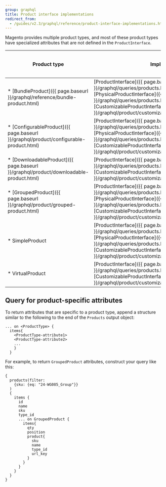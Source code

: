 ```yaml
---
group: graphql
title: Product interface implementations
redirect_from:
  - /guides/v2.3/graphql/reference/product-interface-implementations.html
---
```


Magento provides multiple product types, and most of these product types have specialized attributes that are not defined in the `ProductInterface`.

Product type | Implements | Has product-specific attributes?
--- | --- | ---
* [BundleProduct]({{ page.baseurl }}/graphql/reference/bundle-product.html) | [ProductInterface]({{ page.baseurl }}/graphql/queries/products.html#ProductInterface), [PhysicalProductInterface]({{ page.baseurl }}/graphql/queries/products.html#PhysicalProductInterface), [CustomizableProductInterface]({{ page.baseurl }}/graphql/product/customizable-option-interface.html) | Yes
* [ConfigurableProduct]({{ page.baseurl }}/graphql/product/configurable-product.html) | [ProductInterface]({{ page.baseurl }}/graphql/queries/products.html#ProductInterface), [PhysicalProductInterface]({{ page.baseurl }}/graphql/queries/products.html#PhysicalProductInterface), [CustomizableProductInterface]({{ page.baseurl }}/graphql/product/customizable-option-interface.html) | Yes
* [DownloadableProduct]({{ page.baseurl }}/graphql/product/downloadable-product.html) | [ProductInterface]({{ page.baseurl }}/graphql/queries/products.html#ProductInterface),  [CustomizableProductInterface]({{ page.baseurl }}/graphql/product/customizable-option-interface.html)  | Yes
* [GroupedProduct]({{ page.baseurl }}/graphql/product/grouped-product.html) | [ProductInterface]({{ page.baseurl }}/graphql/queries/products.html#ProductInterface), [PhysicalProductInterface]({{ page.baseurl }}/graphql/queries/products.html#PhysicalProductInterface), [CustomizableProductInterface]({{ page.baseurl }}/graphql/product/customizable-option-interface.html) | Yes
* SimpleProduct | [ProductInterface]({{ page.baseurl }}/graphql/queries/products.html#ProductInterface), [PhysicalProductInterface]({{ page.baseurl }}/graphql/queries/products.html#PhysicalProductInterface), [CustomizableProductInterface]({{ page.baseurl }}/graphql/product/customizable-option-interface.html)  | No
* VirtualProduct | [ProductInterface]({{ page.baseurl }}/graphql/queries/products.html#ProductInterface),  [CustomizableProductInterface]({{ page.baseurl }}/graphql/product/customizable-option-interface.html)  | No

## Query for product-specific attributes

To return attributes that are specific to a product type, append a structure similar to the following to the end of the `Products` output object:

```text
... on <ProductType> {
  items{
    <ProductType-attribute1>
    <ProductType-attribute2>
    ...
    }
  }
```

For example, to return `GroupedProduct` attributes, construct your query like this:

```text
{
  products(filter:
    {sku: {eq: "24-WG085_Group"}}
  )
  {
    items {
      id
      name
      sku
      type_id
      ... on GroupedProduct {
        items{
          qty
          position
          product{
            sku
            name
            type_id
            url_key
          }
        }
      }
    }
  }
}
```
